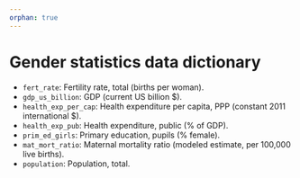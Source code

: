 ```yaml
---
orphan: true
---
```


# Gender statistics data dictionary

* `fert_rate`: Fertility rate, total (births per woman).
* `gdp_us_billion`: GDP (current US billion \$).
* `health_exp_per_cap`: Health expenditure per capita, PPP (constant 2011 international \$).
* `health_exp_pub`: Health expenditure, public (% of GDP).
* `prim_ed_girls`: Primary education, pupils (% female).
* `mat_mort_ratio`: Maternal mortality ratio (modeled estimate, per 100,000 live births).
* `population`: Population, total.
